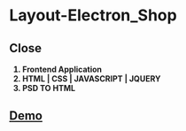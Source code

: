 # Layout-Electron_Shop
<strong>
  <h2>Close</h2>

1. Frontend Application  
2. HTML | CSS | JAVASCRIPT | JQUERY   
3. PSD TO HTML
  
<a href="https://pervizsalmanov.github.io/Electron_Shop/"><h2>Demo</h2></a>
